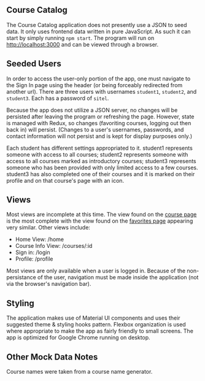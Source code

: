 ## Course Catalog

The Course Catalog application does not presently use a JSON to seed data. It only uses frontend data written in pure JavaScript. As such it can start by simply running `npm start`. The program will run on [http://localhost:3000](http://localhost:3000) and can be viewed through a browser.

## Seeded Users

In order to access the user-only portion of the app, one must navigate to the Sign In page using the header (or being forceably redirected from another url). There are three users with usernames `student1`, `student2`, and `student3`. Each has a password of `sitel`.

Because the app does not utilize a JSON server, no changes will be persisted after leaving the program or refreshing the page. However, state is managed with Redux, so changes (favoriting courses, logging out then back in) will persist. (Changes to a user's usernames, passwords, and contact information will not persist and is kept for display purposes only.)

Each student has different settings appropriated to it. student1 represents someone with access to all courses; student2 represents someone with access to all courses marked as introductory courses; student3 represents someone who has been provided with only limited access to a few courses. student3 has also completed one of their courses and it is marked on their profile and on that course's page with an icon.

## Views

Most views are incomplete at this time. The view found on the [course page](http://localhost:3000/courses) is the most complete with the view found on the [favorites page](http://localhost:3000/favorites) appearing very similar. Other views include:

* Home View: /home
* Course Info View: /courses/:id
* Sign in: /login
* Profile: /profile

Most views are only available when a user is logged in. Because of the non-persistance of the user, navigation must be made inside the application (not via the browser's navigation bar).

## Styling

The application makes use of Material UI components and uses their suggested theme & styling hooks pattern. Flexbox organization is used where appropriate to make the app as fairly friendly to small screens. The app is optimized for Google Chrome running on desktop.

## Other Mock Data Notes

Course names were taken from a course name generator.